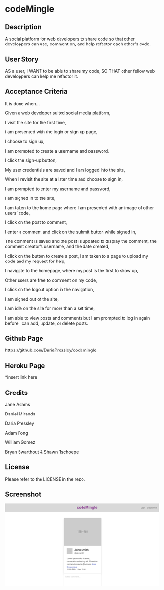 # codeMingle

## Description

A social platform for web developers to share code so that other developpers can use, comment on, and help refactor each other's code.

## User Story

AS a user,
I WANT to be able to share my code, 
SO THAT other fellow web developpers can help me refactor it.

## Acceptance Criteria

It is done when...

Given a web developer suited social media platform,

I visit the site for the first time,

I am presented with the login or sign up page,

I choose to sign up,

I am prompted to create a username and password, 

I click the sign-up button,

My user credentials are saved and I am logged into the site,

When I revisit the site at a later time and choose to sign in,

I am prompted to enter my username and password,

I am signed in to the site,

I am taken to the home page where I am presented with an image of other users’ code,

I click on the post to comment,

I enter a comment and click on the submit button while signed in,

The comment is saved and the post is updated to display the comment, the comment creator’s username, and the date created,

I click on the button to create a post, I am taken to a page to upload my code and my request for help,

I navigate to the homepage, where my post is the first to show up,

Other users are free to comment on my code,

I click on the logout option in the navigation,

I am signed out of the site,

I am idle on the site for more than a set time,

I am able to view posts and comments but I am prompted to log in again before I can add, update, or delete posts.


## Github Page

https://github.com/DariaPressley/codemingle

## Heroku Page

*insert link here

## Credits

Jane Adams

Daniel Miranda

Daria Pressley

Adam Fong

William Gomez


Bryan Swarthout &
Shawn Tschoepe

## License

Please refer to the LICENSE in the repo.

## Screenshot

![Alt text](images/codemingle_screenshot.png)